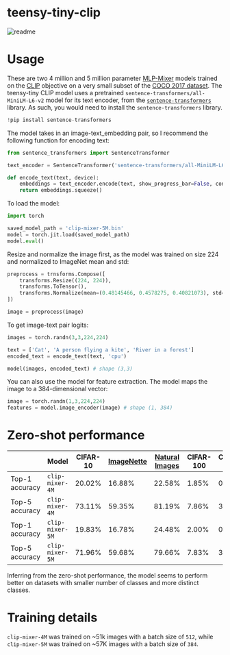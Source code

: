 # teensy-tiny-clip

![readme](https://user-images.githubusercontent.com/113657678/190564375-64be5212-a168-4e16-98e6-5dfb5ade70f5.png)

# Usage

These are two 4 million and 5 million parameter [MLP-Mixer]([http://](https://arxiv.org/abs/2105.01601)) models trained on the [CLIP](https://arxiv.org/abs/2103.00020) objective on a very small subset of the [COCO 2017 dataset](https://arxiv.org/abs/1405.0312). The teensy-tiny CLIP model uses a pretrained `sentence-transformers/all-MiniLM-L6-v2` model for its text encoder, from the [`sentence-transformers`](https://www.sbert.net/) library. As such, you would need to install the `sentence-transformers` library.

```python
!pip install sentence-transformers
```
The model takes in an image-text_embedding pair, so I recommend the following function for encoding text:

```python
from sentence_transformers import SentenceTransformer

text_encoder = SentenceTransformer('sentence-transformers/all-MiniLM-L6-v2')

def encode_text(text, device):
    embeddings = text_encoder.encode(text, show_progress_bar=False, convert_to_tensor=True, device=device)
    return embeddings.squeeze()
```

To load the model:
```python
import torch

saved_model_path = 'clip-mixer-5M.bin'
model = torch.jit.load(saved_model_path)
model.eval()
```

Resize and normalize the image first, as the model was trained on size 224 and normalized to ImageNet mean and std:

```python
preprocess = trnsforms.Compose([
    transforms.Resize((224, 224)),
    transforms.ToTensor(),
    transforms.Normalize(mean=(0.48145466, 0.4578275, 0.40821073), std=(0.26862954, 0.26130258, 0.27577711)),
])

image = preprocess(image)
```


To get image-text pair logits:

```python
images = torch.randn(3,3,224,224)

text = ['Cat', 'A person flying a kite', 'River in a forest']
encoded_text = encode_text(text, 'cpu')

model(images, encoded_text) # shape (3,3)

```

You can also use the model for feature extraction. The model maps the image to a 384-dimensional vector:
```python
image = torch.randn(1,3,224,224)
features = model.image_encoder(image) # shape (1, 384)
```

# Zero-shot performance

| | Model | CIFAR-10 | [ImageNette](https://github.com/fastai/imagenette) | [Natural Images](https://arxiv.org/abs/1807.10108) | CIFAR-100 | Caltech-256 |
| --- | --- | --- | --- | --- | --- | --- |
| Top-1 accuracy | `clip-mixer-4M` | 20.02% | 16.88% | 22.58% | 1.85% | 0.47% |
| Top-5 accuracy | `clip-mixer-4M` | 73.11% | 59.35% | 81.19% | 7.86% | 3.39% |
| Top-1 accuracy | `clip-mixer-5M` | 19.83% | 16.78% | 24.48% | 2.00% | 0.47% |
| Top-5 accuracy | `clip-mixer-5M` | 71.96% | 59.68% | 79.66% | 7.83% | 3.37% |

Inferring from the zero-shot performance, the model seems to perform better on datasets with smaller number of classes and more distinct classes.

# Training details

`clip-mixer-4M` was trained on ~51k images with a batch size of `512`, while `clip-mixer-5M` was trained on ~57K images with a batch size of `384`.
